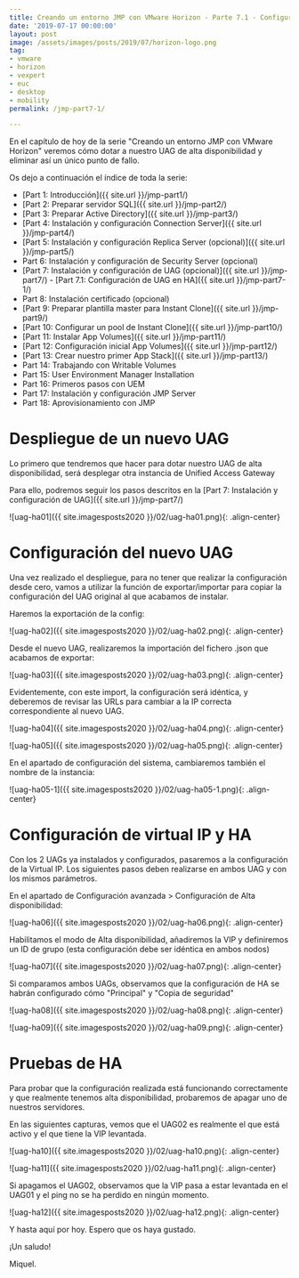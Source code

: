 ```yaml
---
title: Creando un entorno JMP con VMware Horizon - Parte 7.1 - Configuración de UAG en HA
date: '2019-07-17 00:00:00'
layout: post
image: /assets/images/posts/2019/07/horizon-logo.png
tag:
- vmware
- horizon
- vexpert
- euc
- desktop
- mobility
permalink: /jmp-part7-1/

---
```


En el capítulo de hoy de la serie "Creando un entorno JMP con VMware Horizon" veremos cómo dotar a nuestro UAG de alta disponibilidad y eliminar así un único punto de fallo.

Os dejo a continuación el índice de toda la serie:

- [Part 1: Introducción]({{ site.url }}/jmp-part1/)
- [Part 2: Preparar servidor SQL]({{ site.url }}/jmp-part2/)
- [Part 3: Preparar Active Directory]({{ site.url }}/jmp-part3/)
- [Part 4: Instalación y configuración Connection Server]({{ site.url }}/jmp-part4/)
- [Part 5: Instalación y configuración Replica Server (opcional)]({{ site.url }}/jmp-part5/)
- Part 6: Instalación y configuración de Security Server (opcional)
- [Part 7: Instalación y configuración de UAG (opcional)]({{ site.url }}/jmp-part7/)
		- [Part 7.1: Configuración de UAG en HA]({{ site.url }}/jmp-part7-1/)
- Part 8: Instalación certificado (opcional)
- [Part 9: Preparar plantilla master para Instant Clone]({{ site.url }}/jmp-part9/)
- [Part 10: Configurar un pool de Instant Clone]({{ site.url }}/jmp-part10/)
- [Part 11: Instalar App Volumes]({{ site.url }}/jmp-part11/)
- [Part 12: Configuración inicial App Volumes]({{ site.url }}/jmp-part12/)
- [Part 13: Crear nuestro primer App Stack]({{ site.url }}/jmp-part13/)
- Part 14: Trabajando con Writable Volumes
- Part 15: User Environment Manager Installation
- Part 16: Primeros pasos con UEM
- Part 17: Instalación y configuración JMP Server
- Part 18: Aprovisionamiento con JMP

# Despliegue de un nuevo UAG

Lo primero que tendremos que hacer para dotar nuestro UAG de alta disponibilidad, será desplegar otra instancia de Unified Access Gateway

Para ello, podremos seguir los pasos descritos en la [Part 7: Instalación y configuración de UAG]({{ site.url }}/jmp-part7/)

![uag-ha01]({{ site.imagesposts2020 }}/02/uag-ha01.png){: .align-center}

# Configuración del nuevo UAG

Una vez realizado el despliegue, para no tener que realizar la configuración desde cero, vamos a utilizar la función de exportar/importar para copiar la configuración del UAG original al que acabamos de instalar.

Haremos la exportación de la config:

![uag-ha02]({{ site.imagesposts2020 }}/02/uag-ha02.png){: .align-center}

Desde el nuevo UAG, realizaremos la importación del fichero .json que acabamos de exportar:

![uag-ha03]({{ site.imagesposts2020 }}/02/uag-ha03.png){: .align-center}

Evidentemente, con este import, la configuración será idéntica, y deberemos de revisar las URLs para cambiar a la IP correcta correspondiente al nuevo UAG.

![uag-ha04]({{ site.imagesposts2020 }}/02/uag-ha04.png){: .align-center}

![uag-ha05]({{ site.imagesposts2020 }}/02/uag-ha05.png){: .align-center}

En el apartado de configuración del sistema, cambiaremos también el nombre de la instancia:

![uag-ha05-1]({{ site.imagesposts2020 }}/02/uag-ha05-1.png){: .align-center}

# Configuración de virtual IP y HA

Con los 2 UAGs ya instalados y configurados, pasaremos a la configuración de la Virtual IP. Los siguientes pasos deben realizarse en ambos UAG y con los mismos parámetros.

En el apartado de Configuración avanzada > Configuración de Alta disponibilidad:

![uag-ha06]({{ site.imagesposts2020 }}/02/uag-ha06.png){: .align-center}

Habilitamos el modo de Alta disponibilidad, añadiremos la VIP y definiremos un ID de grupo (esta configuración debe ser idéntica en ambos nodos)

![uag-ha07]({{ site.imagesposts2020 }}/02/uag-ha07.png){: .align-center}

Si comparamos ambos UAGs, observamos que la configuración de HA se habrán configurado cómo "Principal" y "Copia de seguridad"

![uag-ha08]({{ site.imagesposts2020 }}/02/uag-ha08.png){: .align-center}

![uag-ha09]({{ site.imagesposts2020 }}/02/uag-ha09.png){: .align-center}

# Pruebas de HA

Para probar que la configuración realizada está funcionando correctamente y que realmente tenemos alta disponibilidad, probaremos de apagar uno de nuestros servidores.

En las siguientes capturas, vemos que el UAG02 es realmente el que está activo y el que tiene la VIP levantada.

![uag-ha10]({{ site.imagesposts2020 }}/02/uag-ha10.png){: .align-center}

![uag-ha11]({{ site.imagesposts2020 }}/02/uag-ha11.png){: .align-center}

Si apagamos el UAG02, observamos que la VIP pasa a estar levantada en el UAG01 y el ping no se ha perdido en ningún momento.

![uag-ha12]({{ site.imagesposts2020 }}/02/uag-ha12.png){: .align-center}

Y hasta aquí por hoy. Espero que os haya gustado.

¡Un saludo!

Miquel.


